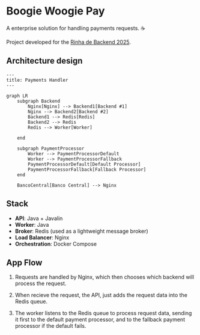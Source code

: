 # Boogie Woogie Pay
A enterprise solution for handling payments requests. ☕

Project developed for the [Rinha de Backend 2025](https://github.com/zanfranceschi/rinha-de-backend-2025).

## Architecture design

```mermaid
---
title: Payments Handler
---

graph LR
    subgraph Backend
        Nginx[Nginx] --> Backend1[Backend #1]
        Nginx --> Backend2[Backend #2]
        Backend1 --> Redis[Redis]
        Backend2 --> Redis
        Redis --> Worker[Worker]

    end
    
    subgraph PaymentProcessor
        Worker --> PaymentProcessorDefault
        Worker --> PaymentProcessorFallback
        PaymentProcessorDefault[Default Processor]
        PaymentProcessorFallback[Fallback Processor]
    end

    BancoCentral[Banco Central] --> Nginx
```
## Stack

- **API**: Java + Javalin
- **Worker**: Java
- **Broker**: Redis (used as a lightweight message broker)
- **Load Balancer**: Nginx
- **Orchestration**: Docker Compose

## App Flow

1. Requests are handled by Nginx, which then chooses which backend will process
the request.

2. When recieve the request, the API, just adds the request data into the Redis
queue.

3. The worker listens to the Redis queue to process request data, sending it
first to the default payment processor, and to the fallback payment processor
if the default fails.
